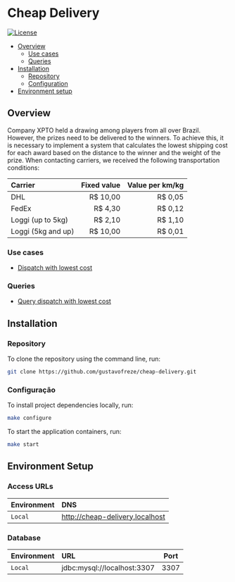 # Cheap Delivery

[![License](https://img.shields.io/badge/license-MIT-green)](LICENSE)

* [Overview](#overview)
    - [Use cases](#use_cases)
    - [Queries](#queries)
* [Installation](#installation)
    - [Repository](#repository)
    - [Configuration](#settings)
* [Environment setup](#environment_setup)

<div id="overview"></div> 

## Overview

Company XPTO held a drawing among players from all over Brazil. However, the prizes need to be delivered to the winners.
To achieve this, it is necessary to implement a system that calculates the lowest shipping cost for each award based on
the distance to the winner and the weight of the prize. When contacting carriers, we received the following
transportation conditions:

| Carrier            | Fixed value | Value per km/kg |
|:-------------------|------------:|----------------:|
| DHL                |    R$ 10,00 |         R$ 0,05 |
| FedEx              |     R$ 4,30 |         R$ 0,12 |
| Loggi (up to 5kg)  |     R$ 2,10 |         R$ 1,10 |
| Loggi (5kg and up) |    R$ 10,00 |         R$ 0,01 |

<div id='use_cases'></div> 

### Use cases

- [Dispatch with lowest cost](docs/USE_CASES.md#dispatch-with-lowest-cost)

<div id='queries'></div> 

### Queries

- [Query dispatch with lowest cost](docs/QUERIES.md#query-dispatches-with-lowest-cost)

<div id='installation'></div> 

## Installation

<div id='repository'></div> 

### Repository

To clone the repository using the command line, run:

```bash
git clone https://github.com/gustavofreze/cheap-delivery.git
```

<div id='settings'></div> 

### Configuração

To install project dependencies locally, run:

```bash
make configure
```

To start the application containers, run:

```bash
make start
```

<div id='environment_setup'></div> 

## Environment Setup

### Access URLs

| Environment | DNS                             | 
|:------------|:--------------------------------|
| `Local`     | http://cheap-delivery.localhost |

### Database

| Environment | URL                         | Port | 
|:------------|:----------------------------|:----:|
| `Local`     | jdbc:mysql://localhost:3307 | 3307 |
